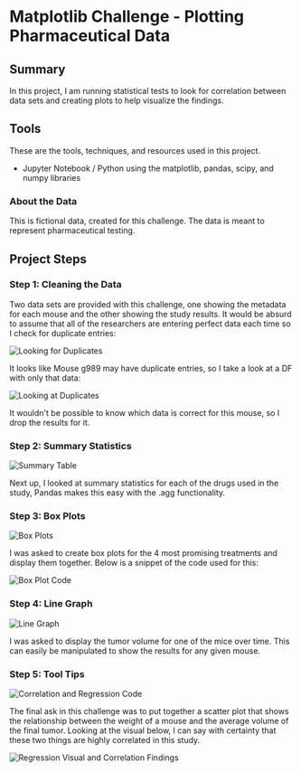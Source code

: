 # Matplotlib Challenge - Plotting Pharmaceutical Data

## Summary

In this project, I am running statistical tests to look for correlation between data sets and creating plots to help visualize the findings.

## Tools
These are the tools, techniques, and resources used in this project.

* Jupyter Notebook / Python using the matplotlib, pandas, scipy, and numpy libraries

### About the Data

This is fictional data, created for this challenge. The data is meant to represent pharmaceutical testing.

## Project Steps

### Step 1: Cleaning the Data
Two data sets are provided with this challenge, one showing the metadata for each mouse and the other showing the study results. It would be absurd to assume that all of the researchers are entering perfect data each time so I check for duplicate entries:

![Looking for Duplicates](FinalImages/DuplicateSearch.PNG)

It looks like Mouse g989 may have duplicate entries, so I take a look at a DF with only that data:

![Looking at Duplicates](FinalImages/DuplicateResults.PNG)

It wouldn't be possible to know which data is correct for this mouse, so I drop the results for it.

### Step 2: Summary Statistics

![Summary Table](FinalImages/SummaryTable.PNG)

Next up, I looked at summary statistics for each of the drugs used in the study, Pandas makes this easy with the .agg functionality.

### Step 3: Box Plots

![Box Plots](FinalImages/BoxPlots.PNG)

I was asked to create box plots for the 4 most promising treatments and display them together. Below is a snippet of the code used for this:

![Box Plot Code](FinalImages/BoxCode.PNG)

### Step 4: Line Graph

![Line Graph](FinalImages/LineGraph.PNG)

I was asked to display the tumor volume for one of the mice over time. This can easily be manipulated to show the results for any given mouse.

### Step 5: Tool Tips

![Correlation and Regression Code](FinalImages/ScatterAndRegressionCode.PNG)

The final ask in this challenge was to put together a scatter plot that shows the relationship between the weight of a mouse and the average volume of the final tumor. Looking at the visual below, I can say with certainty that these two things are highly correlated in this study.


![Regression Visual and Correlation Findings](FinalImages/RegressionVisual.PNG)

